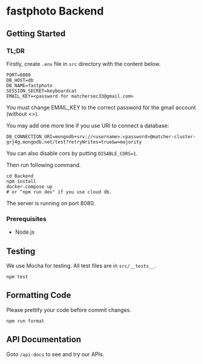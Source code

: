 # fastphoto Backend

## Getting Started

### TL;DR
Firstly, create `.env` file in `src` directory with the content below. 
```
PORT=8080
DB_HOST=db
DB_NAME=fastphoto
SESSION_SECRET=keyboardcat
EMAIL_KEY=<password for matchersec33@gmail.com>
```
You must change EMAIL_KEY to the correct password for the gmail account (without <>).

You may add one more line if you use URI to connect a database:
```
DB_CONNECTION_URI=mongodb+srv://<username>:<password>@matcher-cluster-grj4g.mongodb.net/test?retryWrites=true&w=majority
```

You can also disable cors by putting `DISABLE_CORS=1`.

Then run following command.
```
cd Backend
npm install
docker-compose up 
# or "npm run dev" if you use cloud db.
```

The server is running on port 8080.

### Prerequisites
- Node.js

## Testing
We use Mocha for testing. All test files are in `src/__tests__`.
```
npm test
```

## Formatting Code
Please prettify your code before commit changes.
```
npm run format
```

## API Documentation
Goto `/api-docs` to see and try our APIs.
